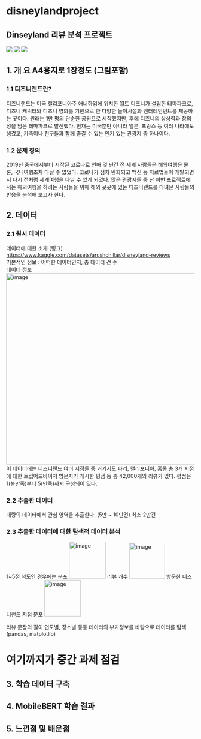 # disneylandproject
## Dinseyland 리뷰 분석 프로젝트  
<!-- 
badge icon 참고 사이트
https://github.com/danmadeira/simple-icon-badges
-->
<img src="https://img.shields.io/badge/python-%233776AB.svg?&style=for-the-badge&logo=python&logoColor=white" />
<img src="https://img.shields.io/badge/pytorch-%23EE4C2C.svg?&style=for-the-badge&logo=pytorch&logoColor=white" />
<img src="https://img.shields.io/badge/pycharm-%23000000.svg?&style=for-the-badge&logo=pycharm&logoColor=white" />

## 1. 개 요 A4용지로 1장정도 (그림포함)
### 1.1 디즈니랜드란?
디즈니랜드는 미국 캘리포니아주 애너하임에 위치한 월트 디즈니가 설립한 테마파크로, 디즈니 캐릭터와 디즈니 영화를 기반으로 한 다양한 놀이시설과 엔터테인먼트를 제공하는 곳이다. 원래는 1만 평의 단순한 공원으로 시작했지만, 후에 디즈니의 상상력과 창의성을 담은 테마파크로 발전했다.
현재는 미국뿐만 아니라 일본, 프랑스 등 여러 나라에도 생겼고, 가족이나 친구들과 함께 즐길 수 있는 인기 있는 관광지 중 하나이다.

### 1.2 문제 정의
2019년 중국에서부터 시작된 코로나로 인해 몇 년간 전 세계 사람들은 해외여행은 물론, 국내여행조차 다닐 수 없었다. 코로나가 점차 완화되고 백신 등 치료법들이 개발되면서 다시 전처럼 세계여행을 다닐 수 있게 되었다. 많은 관광지들 중 난 이번 프로젝트에서는 해외여행을 하려는 사람들을 위해 해외 곳곳에 있는 디즈니랜드를 다녀온 사람들의 반응을 분석해 보고자 한다.

## 2. 데이터
### 2.1 원시 데이터
데이터에 대한 소개 (링크)
https://www.kaggle.com/datasets/arushchillar/disneyland-reviews
<br> 기본적인 정보 : 어떠한 데이터인지, 총 데이터 건 수
<br> 데이터 정보
<img width="511" alt="image" src="https://github.com/dltnfls/disneylandproject/assets/101054398/5b601032-ab76-4f03-ae86-8ee54363d81b">
이 데이터에는 디즈니랜드 여러 지점들 중 거기서도 파리, 캘리포니아, 홍콩 총 3개 지점에 대한 트립어드바이저 방문자가 게시한 평점 등 총 42,000개의 리뷰가 있다. 
평점은 1(불만족)부터 5(만족)까지 구성되어 있다.

### 2.2 추출한 데이터
대량의 데이터에서 관심 영역을 추출한다. (5만 ~ 10만건)
최소 2만건

### 2.3 추출한 데이터에 대한 탐색적 데이터 분석
1~5점 척도인 경우에는 분포
<img width="98" alt="image" src="https://github.com/dltnfls/disneylandproject/assets/101054398/1e12b4b5-9b56-4066-a193-e396cfcee41e">
리뷰 개수
<img width="95" alt="image" src="https://github.com/dltnfls/disneylandproject/assets/101054398/b66e1560-9de5-4974-8d7d-120b2a2b899e">
방문한 디즈니랜드 지점 분포
<img width="97" alt="image" src="https://github.com/dltnfls/disneylandproject/assets/101054398/c24fc444-f18d-4249-805c-0e4520a12442">

리뷰 문장의 길이
연도별, 장소별 등등 데이터의 부가정보를 바탕으로 데이터를 탐색 (pandas, matplotlib)

# 여기까지가 중간 과제 점검 

## 3. 학습 데이터 구축

## 4. MobileBERT 학습 결과

## 5. 느낀점 및 배운점
